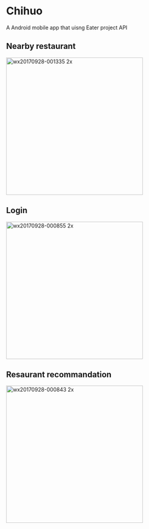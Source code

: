 # Chihuo

A Android mobile app that uisng Eater project API

## Nearby restaurant 
<img width="368" alt="wx20170928-001335 2x" src="https://user-images.githubusercontent.com/12237126/30953759-27d323d6-a3e2-11e7-9d21-563e05cdd00c.png">

## Login 
<img width="368" alt="wx20170928-000855 2x" src="https://user-images.githubusercontent.com/12237126/30953760-27df7a1e-a3e2-11e7-919a-d79dbf65fea7.png">

## Resaurant recommandation
<img width="368" alt="wx20170928-000843 2x" src="https://user-images.githubusercontent.com/12237126/30953761-27e06550-a3e2-11e7-9233-c05dd6098746.png">
